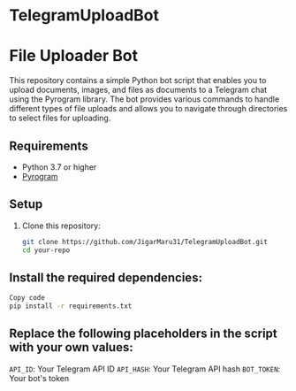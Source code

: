 # TelegramUploadBot

# File Uploader Bot

This repository contains a simple Python bot script that enables you to upload documents, images, and files as documents to a Telegram chat using the Pyrogram library. The bot provides various commands to handle different types of file uploads and allows you to navigate through directories to select files for uploading.

## Requirements

- Python 3.7 or higher
- [Pyrogram](https://docs.pyrogram.org/intro/setup#installing-pyrogram)

## Setup

1. Clone this repository:

   ```bash
   git clone https://github.com/JigarMaru31/TelegramUploadBot.git
   cd your-repo
   ```

## Install the required dependencies:

   ```bash
   Copy code
   pip install -r requirements.txt
   ```
   
## Replace the following placeholders in the script with your own values:

   `API_ID`: Your Telegram API ID
   `API_HASH`: Your Telegram API hash
   `BOT_TOKEN`: Your bot's token


